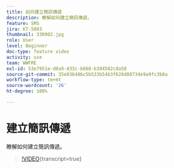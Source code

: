 ```yaml
---
title: 如何建立簡訊傳遞
description: 瞭解如何建立簡訊傳遞。
feature: SMS
jira: KT-5083
thumbnail: 330982.jpg
role: User
level: Beginner
doc-type: feature video
activity: use
team: WWFRE
exl-id: 53e7951e-d0a9-433c-b668-b384582cda58
source-git-commit: 35e036486c5b533b54b3f626d88734e9a9fc3b8a
workflow-type: tm+mt
source-wordcount: '26'
ht-degree: 100%

---
```


# 建立簡訊傳遞

瞭解如何建立簡訊傳遞。

>[!VIDEO](https://video.tv.adobe.com/v/330982?learn=on){transcript=true}
